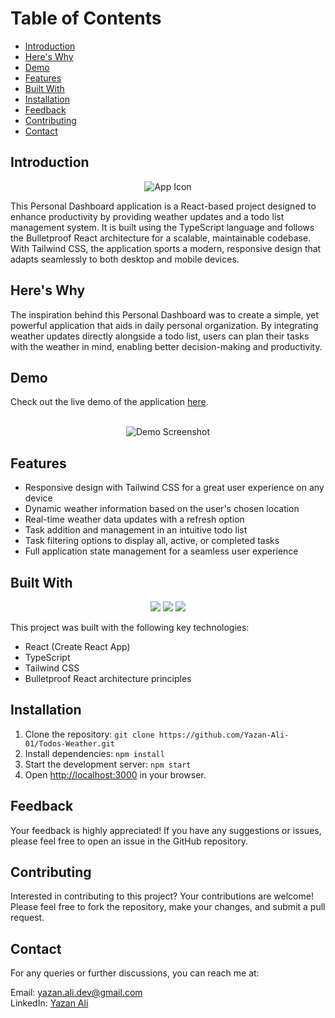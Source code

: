 # Table of Contents

- [Introduction](#introduction)
- [Here's Why](#heres-why)
- [Demo](#demo)
- [Features](#features)
- [Built With](#built-with)
- [Installation](#installation)
- [Feedback](#feedback)
- [Contributing](#contributing)
- [Contact](#contact)

## Introduction <a name="introduction"></a>

<p align="center"> <img src="LINK_TO_YOUR_APP_ICON" alt="App Icon"/> </p>
This Personal Dashboard application is a React-based project designed to enhance productivity by providing weather updates and a todo list management system. It is built using the TypeScript language and follows the Bulletproof React architecture for a scalable, maintainable codebase. With Tailwind CSS, the application sports a modern, responsive design that adapts seamlessly to both desktop and mobile devices.

## Here's Why <a name="heres-why"></a>

The inspiration behind this Personal Dashboard was to create a simple, yet powerful application that aids in daily personal organization. By integrating weather updates directly alongside a todo list, users can plan their tasks with the weather in mind, enabling better decision-making and productivity.

## Demo <a name="demo"></a>

Check out the live demo of the application [here](YOUR_DEPLOYED_APP_URL).
<br><br>

<p align="center"> <img src="DEMO_SCREENSHOT_OR_GIF_LINK" alt="Demo Screenshot"/> </p>

## Features <a name="features"></a>

- Responsive design with Tailwind CSS for a great user experience on any device
- Dynamic weather information based on the user's chosen location
- Real-time weather data updates with a refresh option
- Task addition and management in an intuitive todo list
- Task filtering options to display all, active, or completed tasks
- Full application state management for a seamless user experience

## Built With <a name="built-with"></a>

<p align="center">
  <img src="https://img.shields.io/badge/React-18.x-blue"/>
  <img src="https://img.shields.io/badge/TypeScript-5.x-blue"/>
  <img src="https://img.shields.io/badge/Tailwind_CSS-3.x-cyan"/>
</p>

This project was built with the following key technologies:

- React (Create React App)
- TypeScript
- Tailwind CSS
- Bulletproof React architecture principles

## Installation <a name="installation"></a>

1. Clone the repository: `git clone https://github.com/Yazan-Ali-01/Todos-Weather.git`
2. Install dependencies: `npm install`
3. Start the development server: `npm start`
4. Open [http://localhost:3000](http://localhost:3000) in your browser.

## Feedback <a name="feedback"></a>

Your feedback is highly appreciated! If you have any suggestions or issues, please feel free to open an issue in the GitHub repository.

## Contributing <a name="contributing"></a>

Interested in contributing to this project? Your contributions are welcome! Please feel free to fork the repository, make your changes, and submit a pull request.

## Contact <a name="contact"></a>

For any queries or further discussions, you can reach me at:

Email: [yazan.ali.dev@gmail.com](mailto:yazan.ali.dev@gmail.com)<br>
LinkedIn: [Yazan Ali](https://www.linkedin.com/in/yazan-ali/)
